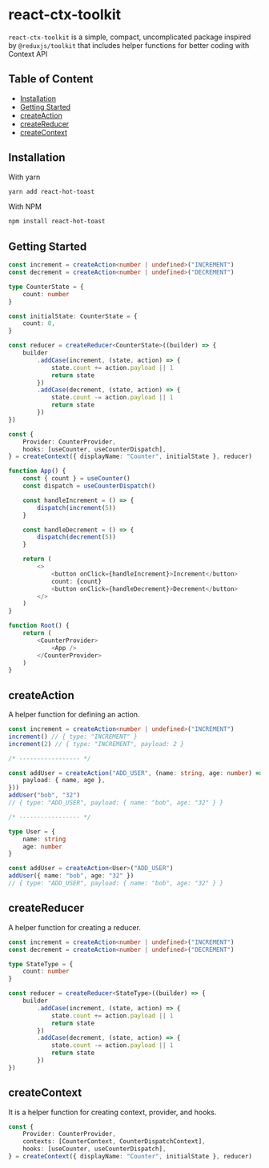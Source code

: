 # react-ctx-toolkit

`react-ctx-toolkit` is a simple, compact, uncomplicated package inspired by `@reduxjs/toolkit` that includes helper functions for better coding with Context API

## Table of Content

- [Installation](#installation)
- [Getting Started](#getting-started)
- [createAction](#createaction)
- [createReducer](#createreducer)
- [createContext](#createcontext)

## Installation

With yarn

```bash
yarn add react-hot-toast
```

With NPM

```bash
npm install react-hot-toast
```

## Getting Started

```typescript
const increment = createAction<number | undefined>("INCREMENT")
const decrement = createAction<number | undefined>("DECREMENT")

type CounterState = {
    count: number
}

const initialState: CounterState = {
    count: 0,
}

const reducer = createReducer<CounterState>((builder) => {
    builder
        .addCase(increment, (state, action) => {
            state.count += action.payload || 1
            return state
        })
        .addCase(decrement, (state, action) => {
            state.count -= action.payload || 1
            return state
        })
})

const {
    Provider: CounterProvider,
    hooks: [useCounter, useCounterDispatch],
} = createContext({ displayName: "Counter", initialState }, reducer)

function App() {
    const { count } = useCounter()
    const dispatch = useCounterDispatch()

    const handleIncrement = () => {
        dispatch(increment(5))
    }

    const handleDecrement = () => {
        dispatch(decrement(5))
    }

    return (
        <>
            <button onClick={handleIncrement}>Increment</button>
            count: {count}
            <button onClick={handleDecrement}>Decrement</button>
        </>
    )
}

function Root() {
    return (
        <CounterProvider>
            <App />
        </CounterProvider>
    )
}
```

## createAction

A helper function for defining an action.

```typescript
const increment = createAction<number | undefined>("INCREMENT")
increment() // { type: "INCREMENT" }
increment(2) // { type: "INCREMENT", payload: 2 }

/* ----------------- */

const addUser = createAction("ADD_USER", (name: string, age: number) => ({
    payload: { name, age },
}))
addUser("bob", "32")
// { type: "ADD_USER", payload: { name: "bob", age: "32" } }

/* ----------------- */

type User = {
    name: string
    age: number
}

const addUser = createAction<User>("ADD_USER")
addUser({ name: "bob", age: "32" })
// { type: "ADD_USER", payload: { name: "bob", age: "32" } }
```

## createReducer

A helper function for creating a reducer.

```typescript
const increment = createAction<number | undefined>("INCREMENT")
const decrement = createAction<number | undefined>("DECREMENT")

type StateType = {
    count: number
}

const reducer = createReducer<StateType>((builder) => {
    builder
        .addCase(increment, (state, action) => {
            state.count += action.payload || 1
            return state
        })
        .addCase(decrement, (state, action) => {
            state.count -= action.payload || 1
            return state
        })
})
```

## createContext

It is a helper function for creating context, provider, and hooks.

```typescript
const {
    Provider: CounterProvider,
    contexts: [CounterContext, CounterDispatchContext],
    hooks: [useCounter, useCounterDispatch],
} = createContext({ displayName: "Counter", initialState }, reducer)
```
